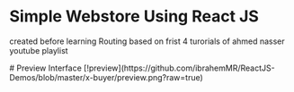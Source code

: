 # Simple Webstore Using React JS
<p>created before learning Routing based on frist 4 turorials of ahmed nasser youtube playlist</p>
# Preview Interface
[!preview](https://github.com/ibrahemMR/ReactJS-Demos/blob/master/x-buyer/preview.png?raw=true)